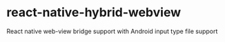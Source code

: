 # react-native-hybrid-webview
React native web-view bridge support with Android input type file support
